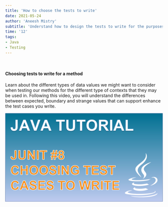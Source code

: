 ```yaml
---
title: 'How to choose the tests to write'
date: 2021-05-24
author: 'Aneesh Mistry'
subtitle: 'Understand how to design the tests to write for the purposes of a method and its place within an application.'
time: '12'
tags:
- Java
- Testing
---
```


<br>
<h4>Choosing tests to write for a method</h4>
<p>
Learn about the different types of data values we might want to consider when testing our methods for the different type of contexts that they may be used in. 
Following this video, you will understand the differences between expected, boundary and strange values that can support enhance the test cases you write. 

[![YouTube video link](../images/050_parameters.jpg)](https://www.youtube.com/watch?v=eGwQmmHsEoc)

</p>
